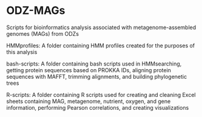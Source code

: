 # ODZ-MAGs
Scripts for bioinformatics analysis associated with metagenome-assembled genomes (MAGs) from ODZs

HMMprofiles: 
	A folder containing HMM profiles created for the purposes of this analysis 

bash-scripts:
	A folder containing bash scripts used in HMMsearching, getting protein sequences based on PROKKA IDs, aligning protein sequences with MAFFT, trimming alignments, and building phylogenetic trees

R-scripts:
	A folder containing R scripts used for creating and cleaning Excel sheets containing MAG, metagenome, nutrient, oxygen, and gene information, performing Pearson correlations, and creating visualizations
